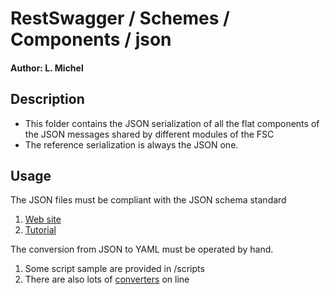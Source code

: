 #       RestSwagger  / Schemes  / Components / json

#### Author: L. Michel

## Description
- This folder contains the JSON serialization of all the flat components of the JSON messages shared by different modules of the FSC
- The reference serialization is always the JSON one.

## Usage
The JSON files must be compliant with the JSON schema standard
1. [Web site](http://json-schema.org/)
2. [Tutorial](https://spacetelescope.github.io/understanding-json-schema/)

The conversion from JSON to YAML must be operated by hand. 
1. Some script sample are provided in /scripts
2. There are also lots of [converters](https://www.json2yaml.com/) on line
